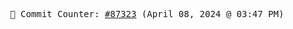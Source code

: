 <p align="center">
    <samp>
        📮 Commit Counter: <a href="https://github.com/Javascript-void0/Javascript-void0/commits/main">#87323</a> (April 08, 2024 @ 03:47 PM)
    </samp>
</p>